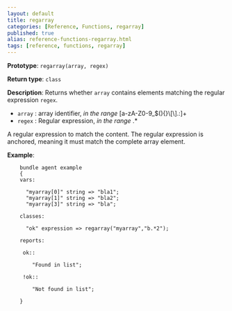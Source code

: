 ```yaml
---
layout: default
title: regarray
categories: [Reference, Functions, regarray]
published: true
alias: reference-functions-regarray.html
tags: [reference, functions, regarray]
---
```


**Prototype**: `regarray(array, regex)`

**Return type**: `class`

**Description**: Returns whether `array` contains elements matching the
regular expression `regex`.

* `array` : array identifier, *in the range*
[a-zA-Z0-9\_\$(){}\\[\\].:]+
* `regex` : Regular expression, *in the range* .\*

A regular expression to match the content. The regular expression is
anchored, meaning it must match the complete array element.

**Example**:

```cf3
    bundle agent example
    {
    vars:

      "myarray[0]" string => "bla1";
      "myarray[1]" string => "bla2";
      "myarray[3]" string => "bla";

    classes:

      "ok" expression => regarray("myarray","b.*2");

    reports:

     ok::

        "Found in list";

     !ok::

        "Not found in list";

    }
```
